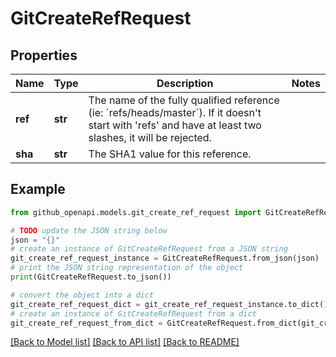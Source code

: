 # GitCreateRefRequest


## Properties

Name | Type | Description | Notes
------------ | ------------- | ------------- | -------------
**ref** | **str** | The name of the fully qualified reference (ie: &#x60;refs/heads/master&#x60;). If it doesn&#39;t start with &#39;refs&#39; and have at least two slashes, it will be rejected. | 
**sha** | **str** | The SHA1 value for this reference. | 

## Example

```python
from github_openapi.models.git_create_ref_request import GitCreateRefRequest

# TODO update the JSON string below
json = "{}"
# create an instance of GitCreateRefRequest from a JSON string
git_create_ref_request_instance = GitCreateRefRequest.from_json(json)
# print the JSON string representation of the object
print(GitCreateRefRequest.to_json())

# convert the object into a dict
git_create_ref_request_dict = git_create_ref_request_instance.to_dict()
# create an instance of GitCreateRefRequest from a dict
git_create_ref_request_from_dict = GitCreateRefRequest.from_dict(git_create_ref_request_dict)
```
[[Back to Model list]](../README.md#documentation-for-models) [[Back to API list]](../README.md#documentation-for-api-endpoints) [[Back to README]](../README.md)


